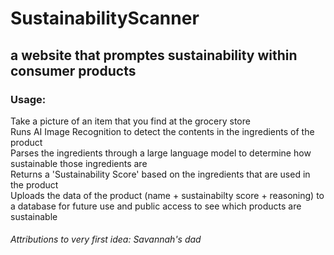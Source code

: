 # SustainabilityScanner
## a website that promptes sustainability within consumer products
### Usage:
Take a picture of an item that you find at the grocery store  
Runs AI Image Recognition to detect the contents in the ingredients of the product  
Parses the ingredients through a large language model to determine how sustainable those ingredients are  
Returns a 'Sustainability Score' based on the ingredients that are used in the product  
Uploads the data of the product (name + sustainabilty score + reasoning) to a database for future use and public access to see which products are sustainable  
###### Attributions to very first idea: Savannah's dad 
